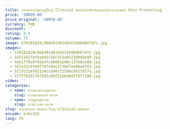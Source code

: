 ```yaml
---
title: ทารกแรกเกิดและผู้ใหญ่ Clinical ขนาดจริงปรับขนาดภาพทางการแพทย์ Vein Protecting Viewer/Vein Finder
price: '28059.00'
price_original: '28059.00'
currency: THB
discount: ''
rating: 4.5
volume: 75
image: S78181828c96849148143e52b98d667dfc.jpg
images:
  - S78181828c96849148143e52b98d667dfc.jpg
  - S4151417efba445c58c353a0321099de9P.jpg
  - Sdb1ff9e8765a47c88061b98c137b8ce8N.jpg
  - S57e32c0769f74749ac173b67ee08a4f03.jpg
  - Sf2fc236f02134ccb90cf25d4c863fd77G.jpg
  - Sf7f7b39176f345c69251bb48dff6f710O.jpg
video: ''
categories:
  - name: ความงามและสุขภาพ
    slug: ความงามและส-ขภาพ
  - name: การดูแลสุขภาพ
    slug: การด-แลส-ขภาพ
slug: ทารกแรกเก-ดและผ-ใหญ-clinical-ขนาดจร
encode: on6sIC6
lang: th
---
```

  